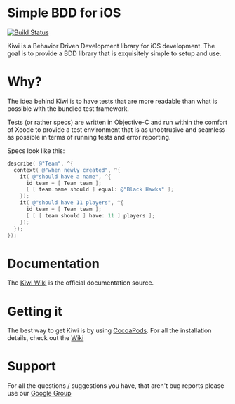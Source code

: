 # Simple BDD for iOS #
[![Build Status](https://travis-ci.org/allending/Kiwi.svg?branch=master)](https://travis-ci.org/allending/Kiwi)

Kiwi is a Behavior Driven Development library for iOS development.
The goal is to provide a BDD library that is exquisitely simple to setup and use.

# Why? #
The idea behind Kiwi is to have tests that are more readable than what is possible with the bundled test framework.

Tests (or rather specs) are written in Objective-C and run within the comfort of Xcode to provide a test environment that is as unobtrusive and seamless as possible in terms of running tests and error reporting.

Specs look like this:

```objective-c
describe( @"Team", ^{
  context( @"when newly created", ^{
    it( @"should have a name", ^{
      id team = [ Team team ];
      [ [ team.name should ] equal: @"Black Hawks" ];
    });
    it( @"should have 11 players", ^{
      id team = [ Team team ];
      [ [ [ team should ] have: 11 ] players ];
    });
  });
});
```

# Documentation #
The [Kiwi Wiki](https://github.com/allending/Kiwi/wiki) is the official documentation source.

# Getting it #
The best way to get Kiwi is by using [CocoaPods](https://github.com/cocoapods/cocoapods).
For all the installation details, check out the [Wiki](https://github.com/allending/kiwi/wiki)

# Support #
For all the questions / suggestions you have, that aren't bug reports please use our [Google Group](https://groups.google.com/forum/#!forum/kiwi-bdd)
